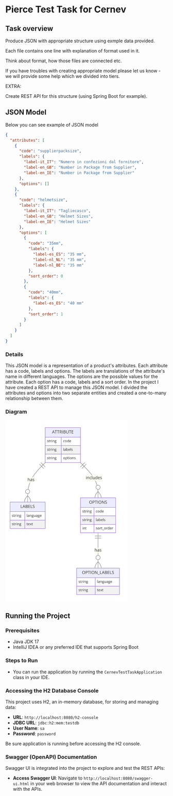 # Pierce Test Task for Cernev

## Task overview

Produce JSON with appropriate structure using exmple data provided.

Each file contains one line with explanation of format used in it.

Think about format, how those files are connected etc.

If you have troubles with creating appropriate model please let us know - we will provide some help which we divided
into tiers.

EXTRA:

Create REST API for this structure (using Spring Boot for example).

## JSON Model

Below you can see example of JSON model

```json
{
  "attributes": [
    {
      "code": "supplierpacksize",
      "labels": {
        "label-it_IT": "Numero in confezioni dal fornitore",
        "label-en_GB": "Number in Package from Supplier",
        "label-en_IE": "Number in Package from Supplier"
      },
      "options": []
    },
    {
      "code": "helmetsize",
      "labels": {
        "label-it_IT": "Tagliecasco",
        "label-en_GB": "Helmet Sizes",
        "label-en_IE": "Helmet Sizes"
      },
      "options": [
        {
          "code": "35mm",
          "labels": {
            "label-es_ES": "35 mm",
            "label-nl_NL": "35 mm",
            "label-nl_BE": "35 mm"
          },
          "sort_order": 0
        },
        {
          "code": "40mm",
          "labels": {
            "label-es_ES": "40 mm"
          },
          "sort_order": 1
        }
      ]
    }
  ]
}

```

### Details

This JSON model is a representation of a product's attributes. Each attribute has a code, labels and options. The labels
are translations of the attribute's name in different languages. The options are the possible values for the attribute.
Each option has a code, labels and a sort order.
In the project I have created a REST API to manage this JSON model. I divided the attributes and options into two
separate entities and created a one-to-many relationship between them.

### Diagram

<img src=".\diagram.png" width="380"/>

## Running the Project

### Prerequisites

- Java JDK 17
- IntelliJ IDEA or any preferred IDE that supports Spring Boot

### Steps to Run

* You can run the application by running the `CernevTestTaskApplication` class in your IDE.

### Accessing the H2 Database Console

This project uses H2, an in-memory database, for storing and managing data:

- **URL**: `http://localhost:8080/h2-console`
- **JDBC URL**: `jdbc:h2:mem:testdb`
- **User Name**: `sa`
- **Password**: `password`

Be sure application is running before accessing the H2 console.

### Swagger (OpenAPI) Documentation

Swagger UI is integrated into the project to explore and test the REST APIs:

- **Access Swagger UI**: Navigate to `http://localhost:8080/swagger-ui.html` in your web browser to view the API
  documentation and interact with the APIs.


